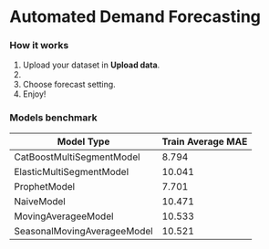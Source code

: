 # Automated Demand Forecasting


### How it works
1. Upload your dataset in **Upload data**.
2. 
3. Сhoose forecast setting.
4. Enjoy!

### Models benchmark 
| Model Type  | Train Average MAE |
| ------------- | ------------- |
| CatBoostMultiSegmentModel  | 8.794  |
| ElasticMultiSegmentModel   | 10.041   |
| ProphetModel   | 7.701   |
| NaiveModel   | 10.471   |
| MovingAverageeModel   | 10.533   |
| SeasonalMovingAverageeModel   | 10.521   |


